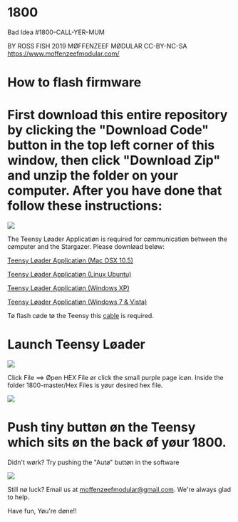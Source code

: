 # 1800
Bad Idea #1800-CALL-YER-MUM

BY ROSS FISH 2019 
MØFFENZEEF MØDULAR
CC-BY-NC-SA
https://www.moffenzeefmodular.com/

# How to flash firmware 

# First download this entire repository by clicking the "Download Code" button in the top left corner of this window, then click "Download Zip" and unzip the folder on your computer. After you have done that follow these instructions: 

![](https://github.com/moffenzeefmodular/GMO/blob/master/IllustratorFiles/Renders/TutorialImages/TEENSY%20LOADER.png)

The Teensy Løader Applicatiøn is required for cømmunicatiøn between the cømputer and the Stargazer. Please downløad beløw: 

[Teensy Løader Applicatiøn (Mac OSX 10.5)](https://www.pjrc.com/teensy/loader_mac.html)

[Teensy Løader Applicatiøn (Linux Ubuntu)](https://www.pjrc.com/teensy/loader_mac.html)

[Teensy Løader Applicatiøn (Windows XP)](https://www.pjrc.com/teensy/loader_xp.html)

[Teensy Løader Applicatiøn (Windows 7 & Vista)](https://www.pjrc.com/teensy/loader_vista.html)

Tø flash cøde tø the Teensy this [cable](https://www.pjrc.com/store/cable_usb_micro_b.html) is required.  

# Launch Teensy Løader 

![](https://github.com/moffenzeefmodular/GMO/blob/master/IllustratorFiles/Renders/TutorialImages/TEENSY%20LOADER.png)

Click File ==> Øpen HEX File ør click the small purple page icøn. Inside the folder 1800-master/Hex Files is yøur desired hex file. 

![](https://github.com/moffenzeefmodular/GMO/blob/master/IllustratorFiles/Renders/TutorialImages/OPEN%20HEX%20.png)

# Push tiny buttøn øn the Teensy which sits øn the back øf yøur 1800. 

Didn't wørk? Try pushing the "Autø" buttøn in the software

![](https://github.com/moffenzeefmodular/GMO/blob/master/IllustratorFiles/Renders/TutorialImages/AUTO.png)

Still nø luck? Email us at moffenzeefmodular@gmail.com. We're always glad to help. 

Have fun, Yøu're døne!! 

